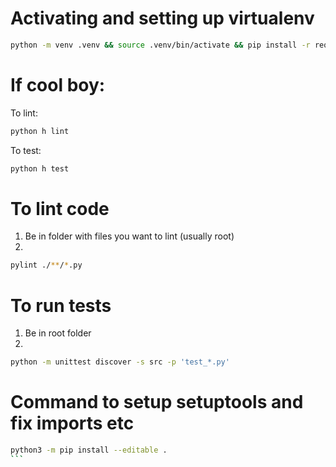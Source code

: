 # Activating and setting up virtualenv
```bash
python -m venv .venv && source .venv/bin/activate && pip install -r requirements.txt
```

# If cool boy:
To lint: 
```bash
python h lint
```
To test: 
```bash
python h test
```

# To lint code
1) Be in folder with files you want to lint (usually root)
2) 
```bash
pylint ./**/*.py
```

# To run tests
1) Be in root folder 
2) 
```bash
python -m unittest discover -s src -p 'test_*.py'
```

# Command to setup setuptools and fix imports etc
````bash
python3 -m pip install --editable .
```